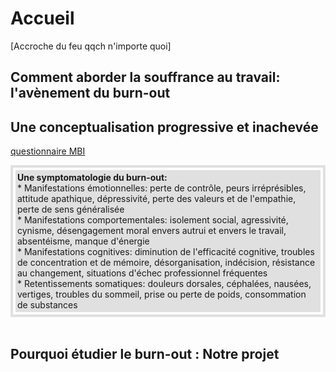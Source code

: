 # Accueil
[Accroche du feu qqch n'importe quoi]

## Comment aborder la souffrance au travail: l'avènement du burn-out 

## Une conceptualisation progressive et inachevée  

 <A HREF="Maslach Burnout Inventory.pdf" target="_blank">questionnaire MBI</A> 

<div style="padding:4px; border:4px solid #e0e0e0;">
<div style="padding:3px; background-color:#e0e0e0;">
<strong>Une symptomatologie du burn-out:</strong><br>  
* Manifestations émotionnelles: perte de contrôle, peurs irréprésibles, attitude apathique, dépressivité, perte des valeurs et de l'empathie, perte de sens généralisée<br>
* Manifestations comportementales: isolement social, agressivité, cynisme, désengagement moral envers autrui et envers le travail, absentéisme, manque d'énergie<br>
* Manifestations cognitives: diminution de l'efficacité cognitive, troubles de concentration et de mémoire, désorganisation, indécision, résistance au changement, situations d'échec professionnel fréquentes<br>
* Retentissements somatiques: douleurs dorsales, céphalées, nausées, vertiges, troubles du sommeil, prise ou perte de poids, consommation de substances  
</div>
</div>
<br>

## Pourquoi étudier le burn-out : Notre projet 

